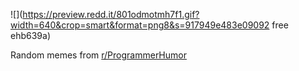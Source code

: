 ![](https://preview.redd.it/801odmotmh7f1.gif?width=640&crop=smart&format=png8&s=917949e483e09092 free ehb639a)

 Random memes from [r/ProgrammerHumor](https://www.reddit.com/r/ProgrammerHumor/)
